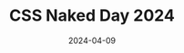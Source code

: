 ---
title: CSS Naked Day 2024
description: Archive of participants for the CSS Naked Day 2024 event
url: https://css-naked-day.github.io/2024.html
date: 2024-04-09
rss: true
---